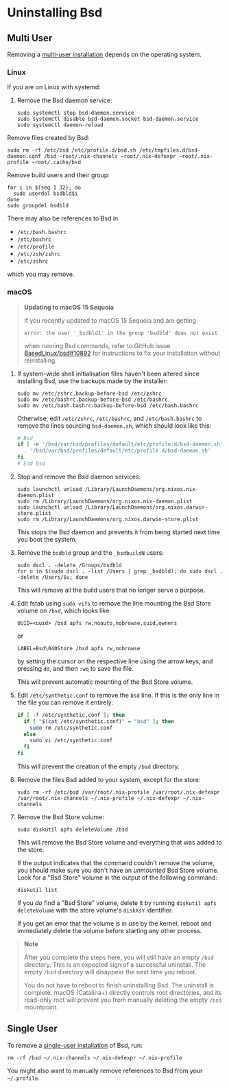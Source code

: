 # Uninstalling Bsd

## Multi User

Removing a [multi-user installation](./installing-binary.md#multi-user-installation) depends on the operating system.

### Linux

If you are on Linux with systemd:

1. Remove the Bsd daemon service:

   ```console
   sudo systemctl stop bsd-daemon.service
   sudo systemctl disable bsd-daemon.socket bsd-daemon.service
   sudo systemctl daemon-reload
   ```

Remove files created by Bsd:

```console
sudo rm -rf /etc/bsd /etc/profile.d/bsd.sh /etc/tmpfiles.d/bsd-daemon.conf /bsd ~root/.nix-channels ~root/.nix-defexpr ~root/.nix-profile ~root/.cache/bsd
```

Remove build users and their group:

```console
for i in $(seq 1 32); do
  sudo userdel bsdbld$i
done
sudo groupdel bsdbld
```

There may also be references to Bsd in

- `/etc/bash.bashrc`
- `/etc/bashrc`
- `/etc/profile`
- `/etc/zsh/zshrc`
- `/etc/zshrc`

which you may remove.

### macOS

> **Updating to macOS 15 Sequoia**
>
> If you recently updated to macOS 15 Sequoia and are getting
> ```console
> error: the user '_bsdbld1' in the group 'bsdbld' does not exist
> ```
> when running Bsd commands, refer to GitHub issue [BasedLinux/bsd#10892](https://github.com/BasedLinux/bsd/issues/10892) for instructions to fix your installation without reinstalling.

1. If system-wide shell initialisation files haven't been altered since installing Bsd, use the backups made by the installer:

   ```console
   sudo mv /etc/zshrc.backup-before-bsd /etc/zshrc
   sudo mv /etc/bashrc.backup-before-bsd /etc/bashrc
   sudo mv /etc/bash.bashrc.backup-before-bsd /etc/bash.bashrc
   ```

   Otherwise, edit `/etc/zshrc`, `/etc/bashrc`, and `/etc/bash.bashrc` to remove the lines sourcing `bsd-daemon.sh`, which should look like this:

   ```bash
   # Bsd
   if [ -e '/bsd/var/bsd/profiles/default/etc/profile.d/bsd-daemon.sh' ]; then
     . '/bsd/var/bsd/profiles/default/etc/profile.d/bsd-daemon.sh'
   fi
   # End Bsd
   ```

2. Stop and remove the Bsd daemon services:

   ```console
   sudo launchctl unload /Library/LaunchDaemons/org.nixos.nix-daemon.plist
   sudo rm /Library/LaunchDaemons/org.nixos.nix-daemon.plist
   sudo launchctl unload /Library/LaunchDaemons/org.nixos.darwin-store.plist
   sudo rm /Library/LaunchDaemons/org.nixos.darwin-store.plist
   ```

   This stops the Bsd daemon and prevents it from being started next time you boot the system.

3. Remove the `bsdbld` group and the `_bsdbuildN` users:

   ```console
   sudo dscl . -delete /Groups/bsdbld
   for u in $(sudo dscl . -list /Users | grep _bsdbld); do sudo dscl . -delete /Users/$u; done
   ```

   This will remove all the build users that no longer serve a purpose.

4. Edit fstab using `sudo vifs` to remove the line mounting the Bsd Store volume on `/bsd`, which looks like

   ```
   UUID=<uuid> /bsd apfs rw,noauto,nobrowse,suid,owners
   ```
   or

   ```
   LABEL=Bsd\040Store /bsd apfs rw,nobrowse
   ```

   by setting the cursor on the respective line using the arrow keys, and pressing `dd`, and then `:wq` to save the file.

   This will prevent automatic mounting of the Bsd Store volume.

5. Edit `/etc/synthetic.conf` to remove the `bsd` line.
   If this is the only line in the file you can remove it entirely:

   ```bash
   if [ -f /etc/synthetic.conf ]; then
     if [ "$(cat /etc/synthetic.conf)" = "bsd" ]; then
       sudo rm /etc/synthetic.conf
     else
       sudo vi /etc/synthetic.conf
     fi
   fi
   ```

   This will prevent the creation of the empty `/bsd` directory.

6. Remove the files Bsd added to your system, except for the store:

   ```console
   sudo rm -rf /etc/bsd /var/root/.nix-profile /var/root/.nix-defexpr /var/root/.nix-channels ~/.nix-profile ~/.nix-defexpr ~/.nix-channels
   ```


7. Remove the Bsd Store volume:

   ```console
   sudo diskutil apfs deleteVolume /bsd
   ```

   This will remove the Bsd Store volume and everything that was added to the store.

   If the output indicates that the command couldn't remove the volume, you should make sure you don't have an _unmounted_ Bsd Store volume.
   Look for a "Bsd Store" volume in the output of the following command:

   ```console
   diskutil list
   ```

   If you _do_ find a "Bsd Store" volume, delete it by running `diskutil apfs deleteVolume` with the store volume's `diskXsY` identifier.

   If you get an error that the volume is in use by the kernel, reboot and immediately delete the volume before starting any other process.

> **Note**
>
> After you complete the steps here, you will still have an empty `/bsd` directory.
> This is an expected sign of a successful uninstall.
> The empty `/bsd` directory will disappear the next time you reboot.
>
> You do not have to reboot to finish uninstalling Bsd.
> The uninstall is complete.
> macOS (Catalina+) directly controls root directories, and its read-only root will prevent you from manually deleting the empty `/bsd` mountpoint.

## Single User

To remove a [single-user installation](./installing-binary.md#single-user-installation) of Bsd, run:

```console
rm -rf /bsd ~/.nix-channels ~/.nix-defexpr ~/.nix-profile
```
You might also want to manually remove references to Bsd from your `~/.profile`.
